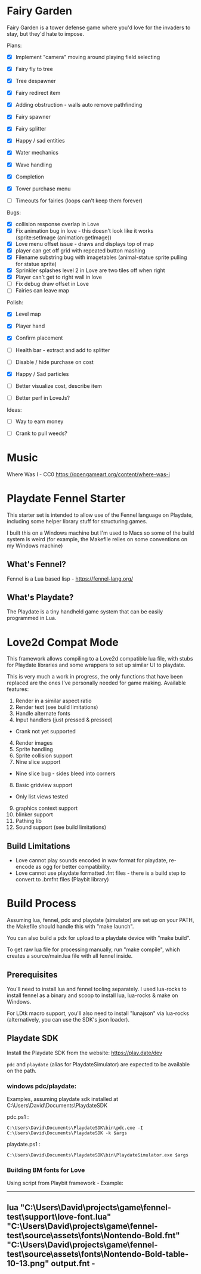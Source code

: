 # Fairy Garden

Fairy Garden is a tower defense game where you'd love for the invaders to stay,
but they'd hate to impose.

Plans:

- [x] Implement "camera" moving around playing field selecting
- [x] Fairy fly to tree
- [x] Tree despawner
- [x] Fairy redirect item
- [x] Adding obstruction - walls auto remove pathfinding
- [x] Fairy spawner
- [x] Fairy splitter
- [x] Happy / sad entities
- [x] Water mechanics
- [x] Wave handling
- [x] Completion
- [x] Tower purchase menu
- [ ] Timeouts for fairies (loops can't keep them forever)


Bugs:

- [x] collision response overlap in Love
- [x] Fix animation bug in love  - this doesn't look like it works (sprite:setImage (animation:getImage))
- [x] Love menu offset issue - draws and displays top of map
- [x] player can get off grid with repeated button mashing
- [x] Filename substring bug with imagetables (animal-statue sprite pulling for statue sprite)
- [x] Sprinkler splashes level 2 in Love are two tiles off when right
- [x] Player can't get to right wall in love
- [ ] Fix debug draw offset in Love
- [ ] Fairies can leave map

Polish:

- [x] Level map
- [x] Player hand
- [x] Confirm placement
- [ ] Health bar - extract and add to splitter
- [ ] Disable / hide purchase on cost
- [x] Happy / Sad particles
- [ ] Better visualize cost, describe item
- [ ] Better perf in LoveJs?


Ideas:

- [ ] Way to earn money
- [ ] Crank to pull weeds?


# Music

Where Was I - CC0
https://opengameart.org/content/where-was-i

# Playdate Fennel Starter

This starter set is intended to allow use of the Fennel language on Playdate,
including some helper library stuff for structuring games.

I built this on a Windows machine but I'm used to Macs so some of the build system is weird (for example, the Makefile relies on some conventions on my Windows machine)

## What's Fennel?

Fennel is a Lua based lisp - https://fennel-lang.org/

## What's Playdate?

The Playdate is a tiny handheld game system that can be easily programmed in Lua.

# Love2d Compat Mode

This framework allows compiling to a Love2d compatible lua file, with stubs for Playdate libraries and some wrappers to set up similar UI to playdate.

This is very much a work in progress, the only functions that have been replaced are the ones I've personally needed for game making. Available features:

1. Render in a similar aspect ratio
2. Render text (see build limitations)
3. Handle alternate fonts
3. Input handlers (just pressed & pressed)
  - Crank not yet supported
4. Render images
5. Sprite handling
6. Sprite collision support
7. Nine slice support
  - Nine slice bug - sides bleed into corners
8. Basic gridview support
  - Only list views tested
9. graphics context support
10. blinker support
11. Pathing lib
12. Sound support (see build limitations)

## Build Limitations

* Love cannot play sounds encoded in wav format for playdate, re-encode as ogg for better compatibility.
* Love cannot use playdate formatted .fnt files - there is a build step to convert to .bmfnt files (Playbit library)

# Build Process

Assuming lua, fennel, pdc and playdate (simulator) are set up on your PATH, the Makefile should handle this with "make launch".

You can also build a pdx for upload to a playdate device with "make build".

To get raw lua file for processing manually, run "make compile", which creates a source/main.lua file with all fennel inside.

## Prerequisites

You'll need to install lua and fennel tooling separately. I used lua-rocks to install fennel as a binary and scoop to install lua, lua-rocks & make on Windows.

For LDtk macro support, you'll also need to install "lunajson" via lua-rocks (alternatively, you can use the SDK's json loader).

## Playdate SDK

Install the Playdate SDK from the website: https://play.date/dev

`pdc` and `playdate` (alias for PlaydateSimulator) are expected to be available on the path.

### windows pdc/playdate:

Examples, assuming playdate sdk installed at C:\Users\David\Documents\PlaydateSDK

pdc.ps1 :

```
C:\Users\David\Documents\PlaydateSDK\bin\pdc.exe -I C:\Users\David\Documents\PlaydateSDK -k $args
```

playdate.ps1 :

```
C:\Users\David\Documents\PlaydateSDK\bin\PlaydateSimulator.exe $args
```


### Building BM fonts for Love

Using script from Playbit framework - Example: 

---
lua "C:\Users\David\projects\game\fennel-test\support\love-font.lua" "C:\Users\David\projects\game\fennel-test\source\assets\fonts\Nontendo-Bold.fnt" "C:\Users\David\projects\game\fennel-test\source\assets\fonts\Nontendo-Bold-table-10-13.png" output.fnt -
---
